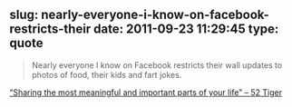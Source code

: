 slug: nearly-everyone-i-know-on-facebook-restricts-their
date: 2011-09-23 11:29:45
type: quote
---

> Nearly everyone I know on Facebook restricts their wall updates to photos of food, their kids and fart jokes.

[“Sharing the most meaningful and important parts of your life” – 52 Tiger](http://52tiger.net/sharing-the-most-meaningful-and-important-parts-of-your-life/?utm_source=feedburner&utm_medium=feed&utm_campaign=Feed:%2052Tiger%20(52%20Tiger))
